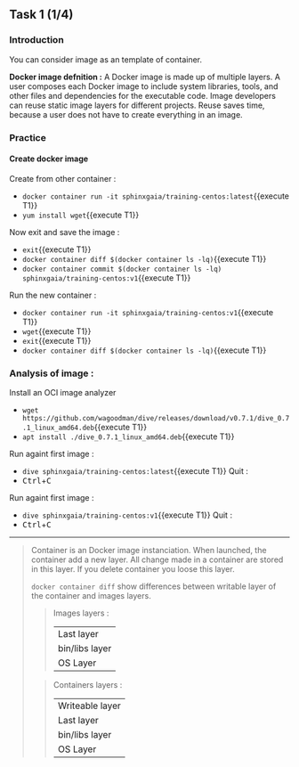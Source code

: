 ## Task 1 (1/4)

### Introduction

You can consider image as an template of container.

**Docker image defnition :**
A Docker image is made up of multiple layers. A user composes each Docker image to include system libraries, tools, and other files and dependencies for the executable code. Image developers can reuse static image layers for different projects. Reuse saves time, because a user does not have to create everything in an image.

### Practice

#### Create docker image

Create from other container :
- `docker container run -it sphinxgaia/training-centos:latest`{{execute T1}}
- `yum install wget`{{execute T1}}

Now exit and save the image :
- `exit`{{execute T1}}
- `docker container diff $(docker container ls -lq)`{{execute T1}}
- `docker container commit $(docker container ls -lq) sphinxgaia/training-centos:v1`{{execute T1}}

Run the new container :
- `docker container run -it sphinxgaia/training-centos:v1`{{execute T1}}
- `wget`{{execute T1}}
- `exit`{{execute T1}}
- `docker container diff $(docker container ls -lq)`{{execute T1}}

### Analysis of image :

Install an OCI image analyzer
- `wget https://github.com/wagoodman/dive/releases/download/v0.7.1/dive_0.7.1_linux_amd64.deb`{{execute T1}}
- `apt install ./dive_0.7.1_linux_amd64.deb`{{execute T1}}

Run againt first image : 
- `dive sphinxgaia/training-centos:latest`{{execute T1}}
Quit : 
- <kbd>Ctrl</kbd>+<kbd>C</kbd>

Run againt first image : 
- `dive sphinxgaia/training-centos:v1`{{execute T1}}
Quit : 
- <kbd>Ctrl</kbd>+<kbd>C</kbd>


---

> Container is an Docker image instanciation. When launched, the container add a new layer. All change made in a container are stored in this layer. If you delete container you loose this layer.
> 
> `docker container diff` show differences between writable layer of the container and images layers.
>  
> > Images layers :
> > 
> > |  |
> > |---|
> > | Last layer |
> > | bin/libs layer |
> > | OS Layer |
> 
> 
> > Containers layers :
> > 
> > |  |
> > |---|
> > | Writeable layer |
> > | Last layer |
> > | bin/libs layer |
> > | OS Layer |
